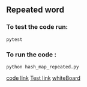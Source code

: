 ## Repeated word
### To test the code run:
```
pytest
```
### To run the code :
```
python hash_map_repeated.py
```
[code link](./repeated_word.py)
[Test link](./tests/test_repeated.py)
[whiteBoard](./repeated1.png)